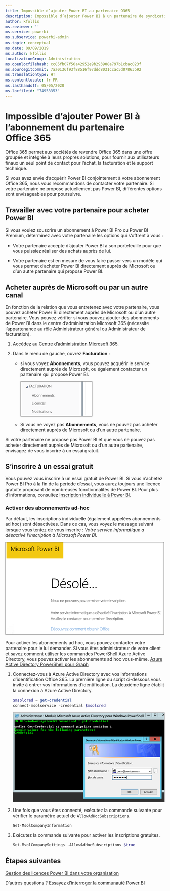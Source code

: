 ```yaml
---
title: Impossible d’ajouter Power BI au partenaire O365
description: Impossible d’ajouter Power BI à un partenaire de syndication Office 365. Le modèle syndiqué est un modèle d’achat utilisé par Office 365.
author: kfollis
ms.reviewer: ''
ms.service: powerbi
ms.subservice: powerbi-admin
ms.topic: conceptual
ms.date: 09/09/2019
ms.author: kfollis
LocalizationGroup: Administration
ms.openlocfilehash: cc85fb07f50a42952e9b293908a797b1cbac023f
ms.sourcegitcommit: 7aa0136f93f88516f97ddd8031ccac5d07863b92
ms.translationtype: HT
ms.contentlocale: fr-FR
ms.lasthandoff: 05/05/2020
ms.locfileid: "74958353"
---
```

# <a name="unable-to-add-power-bi-to-office-365-partner-subscription"></a>Impossible d’ajouter Power BI à l’abonnement du partenaire Office 365

Office 365 permet aux sociétés de revendre Office 365 dans une offre groupée et intégrée à leurs propres solutions, pour fournir aux utilisateurs finaux un seul point de contact pour l’achat, la facturation et le support technique.

Si vous avez envie d’acquérir Power BI conjointement à votre abonnement Office 365, nous vous recommandons de contacter votre partenaire. Si votre partenaire ne propose actuellement pas Power BI, différentes options sont envisageables pour poursuivre.

## <a name="work-with-your-partner-to-purchase-power-bi"></a>Travailler avec votre partenaire pour acheter Power BI

Si vous voulez souscrire un abonnement à Power BI Pro ou Power BI Premium, déterminez avec votre partenaire les options qui s’offrent à vous :

* Votre partenaire accepte d’ajouter Power BI à son portefeuille pour que vous puissiez réaliser des achats auprès de lui.

* Votre partenaire est en mesure de vous faire passer vers un modèle qui vous permet d’acheter Power BI directement auprès de Microsoft ou d’un autre partenaire qui propose Power BI.

## <a name="purchase-from-microsoft-or-another-channel"></a>Acheter auprès de Microsoft ou par un autre canal

En fonction de la relation que vous entretenez avec votre partenaire, vous pouvez acheter Power BI directement auprès de Microsoft ou d’un autre partenaire. Vous pouvez vérifier si vous pouvez ajouter des abonnements de Power BI dans le centre d’administration Microsoft 365 (nécessite l’appartenance au rôle Administrateur général ou Administrateur de facturation).

1. Accédez au [Centre d’administration Microsoft 365](https://admin.microsoft.com/AdminPortal/Home#/homepage).

1. Dans le menu de gauche, ouvrez **Facturation** :

    * si vous voyez **Abonnements**, vous pouvez acquérir le service directement auprès de Microsoft, ou également contacter un partenaire qui propose Power BI.

        ![Facturation avec des abonnements](media/service-admin-syndication-partner/billingsub.png)

    * Si vous ne voyez pas **Abonnements**, vous ne pouvez pas acheter directement auprès de Microsoft ou d’un autre partenaire.

Si votre partenaire ne propose pas Power BI et que vous ne pouvez pas acheter directement auprès de Microsoft ou d’un autre partenaire, envisagez de vous inscrire à un essai gratuit.

## <a name="sign-up-for-a-free-trial"></a>S’inscrire à un essai gratuit

Vous pouvez vous inscrire à un essai gratuit de Power BI. Si vous n’achetez Power BI Pro à la fin de la période d’essai, vous aurez toujours une licence gratuite proposant de nombreuses fonctionnalités de Power BI. Pour plus d’informations, consultez [Inscription individuelle à Power BI](service-self-service-signup-for-power-bi.md).

### <a name="enable-ad-hoc-subscriptions"></a>Activer des abonnements ad-hoc

Par défaut, les inscriptions individuelle (également appelées abonnements ad hoc) sont désactivées. Dans ce cas, vous voyez le message suivant lorsque vous tentez de vous inscrire : *Votre service informatique a désactivé l’inscription à Microsoft Power BI*.

![Image Désolé](media/service-admin-syndication-partner/sorry.png)

Pour activer les abonnements ad hoc, vous pouvez contacter votre partenaire pour le lui demander. Si vous êtes administrateur de votre client et savez comment utiliser les commandes PowerShell Azure Active Directory, vous pouvez activer les abonnements ad hoc vous-même. [ Azure Active Directory PowerShell pour Graph](/powershell/azure/active-directory/install-adv2/)

1. Connectez-vous à Azure Active Directory avec vos informations d’identification Office 365. La première ligne du script ci-dessous vous invite à entrer vos informations d’identification. La deuxième ligne établit la connexion à Azure Active Directory.

    ```powershell
    $msolcred = get-credential
    connect-msolservice -credential $msolcred
    ```

    ![Entrez vos informations d’identification](media/service-admin-syndication-partner/aad-signin.png)

1. Une fois que vous êtes connecté, exécutez la commande suivante pour vérifier le paramètre actuel de `AllowAdHocSubscriptions`.

    ```powershell
    Get-MsolCompanyInformation
    ```

1. Exécutez la commande suivante pour activer les inscriptions gratuites.

    ```powershell
    Set-MsolCompanySettings -AllowAdHocSubscriptions $true
    ```

## <a name="next-steps"></a>Étapes suivantes

[Gestion des licences Power BI dans votre organisation](service-admin-licensing-organization.md)

D’autres questions ? [Essayez d’interroger la communauté Power BI](https://community.powerbi.com/)